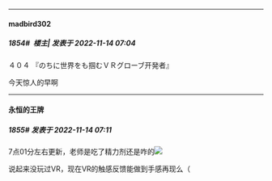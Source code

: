 

*****

####  madbird302  
##### 1854#         楼主| 发表于 2022-11-14 07:04

４０４ 『のちに世界をも掴むＶＲグローブ开発者』

今天惊人的早啊

*****

####  永恒的王牌  
##### 1855#       发表于 2022-11-14 07:11

7点01分左右更新，老师是吃了精力剂还是咋的<img src="https://static.saraba1st.com/image/smiley/face2017/001.png" referrerpolicy="no-referrer">

说起来没玩过VR，现在VR的触感反馈能做到手感再现么（

